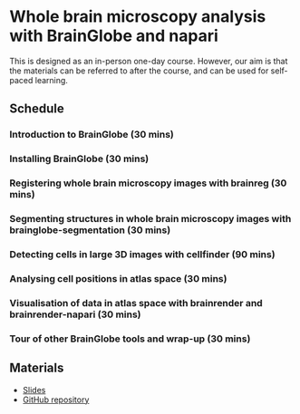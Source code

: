 # Whole brain microscopy analysis with BrainGlobe and napari

This is designed as an in-person one-day course. However, our aim is that the materials can be referred to after the 
course, and can be used for self-paced learning. 

## Schedule
### Introduction to BrainGlobe (30 mins)

### Installing BrainGlobe (30 mins)

### Registering whole brain microscopy images with brainreg (30 mins)

### Segmenting structures in whole brain microscopy images with brainglobe-segmentation (30 mins)

### Detecting cells in large 3D images with cellfinder (90 mins)

### Analysing cell positions in atlas space (30 mins)

### Visualisation of data in atlas space with brainrender and brainrender-napari (30 mins)

### Tour of other BrainGlobe tools and wrap-up (30 mins)


## Materials
* [Slides](https://brainglobe.info/course-whole-brain-microscopy-analysis)
* [GitHub repository](https://github.com/brainglobe/course-whole-brain-microscopy-analysis)